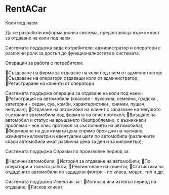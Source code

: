 # RentACar
 Коли под наем

Да се разработи информационна система, предоставяща възможност за отдаване на коли под наем.

Системата поддържа вида потребители: администратор и оператори с различни роли за достъп до функционалностите в системата.

Операции за работа с потребители:

Създаване на фирма за отдаване на коли под наем от администратор;
Създаване на оператори отдаващи коли от администратор;
Регистриране на клиенти от оператори

Системата поддържа операции за отдаване на коли под наем :
Регистрация на автомобили (класове - луксозна, семейна, градска , категории - седан, сув, комби, характеристики , снимки, пушач, непушач);
Отдаване на автомобил на клиент с запазване на текущото състояние автомобила под формата на опис протокол;
Връщане на автомобил и статус на връщането (безпроблемно, с възникнали проблеми - нов опис протокол за състоянието на автомобила);
Формиране на дължимата цена спрямо броя дни на наемане, изминати километри и евентуални щети по автомобила (различните класи автомобили имат различна цена за ден и за километър); 

Системата поддържа Справки по произволен период за:

Налични автомобили;
История за отдаване на автомобили;
По оператори и тяхната работа;
Рейтинговане на клиенти;
Статистики на отдадените автомобили по зададени филтри - по класа, модел, тип и др.

Системата поддържа Известия  за :
Изтичащ или изтекъл период на отдаване;
Рисков клиент;
